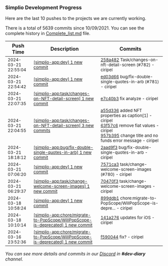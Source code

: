 
### Simplio Development Progress

Here are the last 10 pushes to the projects we are currently working.

There is a total of 5639 commits since 10/09/2021. You can see the complete history in
 [Complete_list.md](Complete_list.md) file.

| Push Time | Description | Commits |
| --- | --- | --- |
| <sub>2024-03-21 22:55:04</sub> | <sub>[[simplio-app:dev] 1 new commit](https://github.com/SimplioOfficial/simplio-app/commit/258a482fbe94842d8a0b7a4d6bdaa21f12a80341)</sub> | <sub>[258a482](https://github.com/SimplioOfficial/simplio-app/commit/258a482fbe94842d8a0b7a4d6bdaa21f12a80341) Task/changes-on-nft-detail-screen (#782) - ciripel</sub> |
| <sub>2024-03-21 22:54:42</sub> | <sub>[[simplio-app:dev] 1 new commit](https://github.com/SimplioOfficial/simplio-app/commit/ed03d662cf62c12f44000fc8b5394b395cdbe3e6)</sub> | <sub>[ed03d66](https://github.com/SimplioOfficial/simplio-app/commit/ed03d662cf62c12f44000fc8b5394b395cdbe3e6) bug/fix-double-single-quotes-in-arb (#781) - ciripel</sub> |
| <sub>2024-03-21 22:07:35</sub> | <sub>[[simplio-app:task/changes-on-NFT-detail-screen] 1 new commit](https://github.com/SimplioOfficial/simplio-app/commit/e7c40b36c4027dbd930df0bf0da32418942998b3)</sub> | <sub>[e7c40b3](https://github.com/SimplioOfficial/simplio-app/commit/e7c40b36c4027dbd930df0bf0da32418942998b3) fix analyze - ciripel</sub> |
| <sub>2024-03-21 22:04:55</sub> | <sub>[[simplio-app:task/changes-on-NFT-detail-screen] 3 new commits](https://github.com/SimplioOfficial/simplio-app/compare/a55d336a087e^...957b395d6477)</sub> | <sub>[a55d336](https://github.com/SimplioOfficial/simplio-app/commit/a55d336a087ea4747c219b5d2e601f03f3ebaf0e) added NFT properties as caption[1] - ciripel<br>[63f57c6](https://github.com/SimplioOfficial/simplio-app/commit/63f57c64a77f96e66bae66f40c736421a6aa8c12) remove fiat values - ciripel<br>[957b395](https://github.com/SimplioOfficial/simplio-app/commit/957b395d6477a4fd7031d0033fdba4b784157265) change title and no funds error message - ciripel</sub> |
| <sub>2024-03-21 18:18:12</sub> | <sub>[[simplio-app:bug/fix-double-single-quotes-in-arb] 1 new commit](https://github.com/SimplioOfficial/simplio-app/commit/2aad9f331dbc3f0deff4108c1f81057d8fd01c4e)</sub> | <sub>[2aad9f3](https://github.com/SimplioOfficial/simplio-app/commit/2aad9f331dbc3f0deff4108c1f81057d8fd01c4e) bug/fix-double-single-quotes-in-arb - ciripel</sub> |
| <sub>2024-03-21 07:06:20</sub> | <sub>[[simplio-app:dev] 1 new commit](https://github.com/SimplioOfficial/simplio-app/commit/7571ca302b8e521f5d65004d142be0866cfef8c2)</sub> | <sub>[7571ca3](https://github.com/SimplioOfficial/simplio-app/commit/7571ca302b8e521f5d65004d142be0866cfef8c2) task/change-welcome-screen-images (#780) - ciripel</sub> |
| <sub>2024-03-21 06:29:37</sub> | <sub>[[simplio-app:task/change-welcome-screen-images] 1 new commit](https://github.com/SimplioOfficial/simplio-app/commit/70470f3f59226b2098389d109060ac880ee915ee)</sub> | <sub>[70470f3](https://github.com/SimplioOfficial/simplio-app/commit/70470f3f59226b2098389d109060ac880ee915ee) task/change-welcome-screen-images - ciripel</sub> |
| <sub>2024-03-18 10:58:24</sub> | <sub>[[simplio-app:dev] 1 new commit](https://github.com/SimplioOfficial/simplio-app/commit/899ddb1d64329472db85f6d76854f722067c3467)</sub> | <sub>[899ddb1](https://github.com/SimplioOfficial/simplio-app/commit/899ddb1d64329472db85f6d76854f722067c3467) chore:migrate-to-PopScope/WillPopScope-is-depre... - ciripel</sub> |
| <sub>2024-03-18 10:10:14</sub> | <sub>[[simplio-app:chore/migrate-to-PopScope/WillPopScope-is-deprecated] 1 new commit](https://github.com/SimplioOfficial/simplio-app/commit/141a276845411b1ca27170b2dcdea463901c7e3e)</sub> | <sub>[141a276](https://github.com/SimplioOfficial/simplio-app/commit/141a276845411b1ca27170b2dcdea463901c7e3e) updates for iOS - ciripel</sub> |
| <sub>2024-03-16 23:52:36</sub> | <sub>[[simplio-app:chore/migrate-to-PopScope/WillPopScope-is-deprecated] 1 new commit](https://github.com/SimplioOfficial/simplio-app/commit/f59004467aad4e286997a27792d29c6e6b1f3724)</sub> | <sub>[f590044](https://github.com/SimplioOfficial/simplio-app/commit/f59004467aad4e286997a27792d29c6e6b1f3724) fix? - ciripel</sub> |

_You can see more details and commits in our [Discord](https://discord.gg/aKhjuwZmdP) in **#dev-diary** channel._
